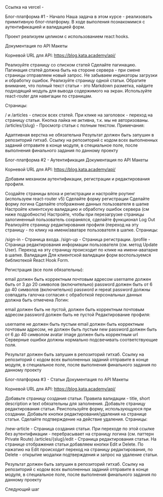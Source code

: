 
Ссылка на vercel - 

Блог-платформа #1 - Начало
Наша задача в этом курсе - реализовать примитивную блог-платформу. В ходе выполения познакомимся с аутентификацией и валидацией форм.

Проект реализуем целиком с использованием react hooks.

Документация по API
Макеты

Корневой URL для API: https://blog.kata.academy/api/

Реализуйте страницу со списком статей
Сделайте пагинацию. Пагинация статей должна быть на стороне сервера - при смене страницы отправляем новый запрос. Не забываем индикаторы загрузки и обработку ошибок.
Реализуйте страницу одной статьи. Обратите внимание, что полный текст статьи - это Markdown разметка, найдите подходящий модуль для вывода содержимого на экран.
Используйте react-router для навигации по страницам.

Страницы:

/ и /articles - список всех статей. При клике на заголовок - переход на страницу статьи. Кнопка лайка не активна, т.к. мы не авторизованы.
/articles/{slug} - Просмотр статьи с полным текстом.
Примечания:

Адаптивная верстка не обязательна
Результат должен быть запушин в репозиторий гитхаб. Ссылку на репозиторий с кодом всех выполненных заданий отправите в конце модуля, в специальное поле, после выполнения финального задания по данному проекту

Блог-платформа #2 - Аутентификация
Документация по API
Макеты

Корневой URL для API: https://blog.kata.academy/api/

Добавим механизм аутентификации, регистрации и редактирования профиля.

Создайте страницы влоха и регистрации и настройте роутинг (используем react-router v5)
Сделайте форму регистрации
Сделайте форму логина
Сделайте отображение данных пользователя в шапке
Настройте клиентскую валидацию и обработку ошибок сервера (см ниже подробности)
Настройте, чтобы при перезагрузке страницы залогиненный пользователь сохранялся, сделайте функционал Log Out
Реализуйте страницу редактирования профиля (переход на эту страницу - по клику на имени/аватаре пользователя в шапке.
Страницы:

/sign-in - Страница входа.
/sign-up - Страница регистрации.
/profile - Страница редактирования информации пользователя (см. метод Update User). Переход на эту страницу происходит по клике на имени-аватарке в шапке.
Валидация
Для клиентской валидации форм воспользуемся библиотекой React Hook Form.

Регистрация (все поля обязательны):

email должен быть корректным почтовым адресом
username должен быть от 3 до 20 символов (включительно)
password должен быть от 6 до 40 символов (включительно)
password и repeat password должны совпадать
галочка согласия с обработкой персональных данных должна быть отмечена
Логин:

email должен быть не пустой, должен быть корректным почтовым адресом
password должен быть не пустой
Редактирование профиля:

username не должен быть пустым
email должен быть корректным почтовым адресом, не должен быть пустым
new password должен быть от 6 до 40 символом
avatar image должен быть корректным url
Серверные ошибки должны нормально подсвечивать соответствующие поля.

Результат должен быть запушин в репозиторий гитхаб. Ссылку на репозиторий с кодом всех выполненных заданий отправите в конце модуля, в специальное поле, после выполнения финального задания по данному проекту

Блог-платформа #3 - Статьи
Документация по API
Макеты

Корневой URL для API: https://blog.kata.academy/api/

Добавьте страницу создания статьи. Правила валидации - title, short description и text обязательны для заполнения.
Добавьте страницу редактирования статьи. Реиспользуйте форму, использующуюся при создании.
Добавьте кнопки редактирования/удаления на странице статьи. Сделайте подтверждение на действие удаления.
Страницы:

/new-article - Страница создания статьи. При переходе по этой ссылке без аутентификации - перебрасывает на страницу логина (см. паттерн Private Route)
/articles/{slug}/edit - Страница редактирования статьи.
На странице отображения статьи добавляем кнопки Edit и Delete. По нажатию на Edit происходит переход на страницу редактирования, по Delete - открытие модалки подтверждения и запрос на удаление статьи.

Результат должен быть запушин в репозиторий гитхаб. Ссылку на репозиторий с кодом всех выполненных заданий отправите в конце модуля, в специальное поле, после выполнения финального задания по данному проекту

Следующий шаг





